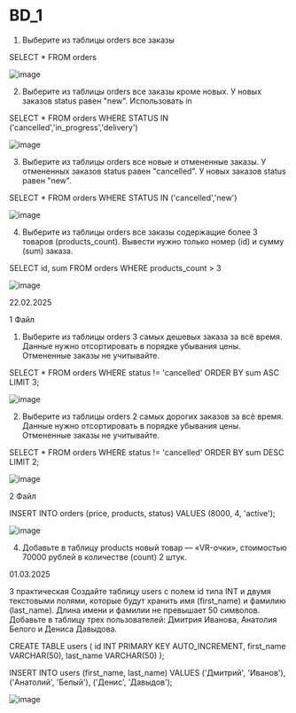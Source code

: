 # BD_1
1) Выберите из таблицы orders все заказы

SELECT * FROM orders

![image](https://github.com/user-attachments/assets/446e78e2-a4ae-40fd-b572-4fdca4359838)

2) Выберите из таблицы orders все заказы кроме новых. У новых заказов status равен "new". Использовать in

SELECT * FROM orders WHERE STATUS IN ('cancelled','in_progress','delivery')

![image](https://github.com/user-attachments/assets/a61aecf5-fde8-4542-9f69-bb8854f5abcf)

3) Выберите из таблицы orders все новые и отмененные заказы. У отмененных заказов status равен "cancelled". У новых заказов status равен "new".

SELECT * FROM orders WHERE STATUS IN ('cancelled','new') 

![image](https://github.com/user-attachments/assets/d1ffaaa6-5b7e-4706-a13e-972277a6f919)

4) Выберите из таблицы orders все заказы содержащие более 3 товаров (products_count). Вывести нужно только номер (id) и сумму (sum) заказа.

SELECT id, sum FROM orders WHERE products_count > 3

![image](https://github.com/user-attachments/assets/6f867443-5fa1-4b29-9e3c-92f0c6cf4045)

22.02.2025

1 Файл

1) Выберите из таблицы orders 3 самых дешевых заказа за всё время.
Данные нужно отсортировать в порядке убывания цены.
Отмененные заказы не учитывайте.

SELECT * FROM orders WHERE status != 'cancelled' ORDER BY sum ASC LIMIT 3;

![image](https://github.com/user-attachments/assets/c6313568-7ea4-4af1-9645-96a3c1e79a19)

2) Выберите из таблицы orders 2 самых дорогих заказов за всё время.
Данные нужно отсортировать в порядке убывания цены.
Отмененные заказы не учитывайте.

SELECT * FROM orders WHERE status != 'cancelled' ORDER BY sum DESC LIMIT 2;

![image](https://github.com/user-attachments/assets/f28c10ac-1f8d-4b31-9da8-bb44dabb09ba)

2 Файл

INSERT INTO orders (price, products, status) VALUES (8000, 4, 'active');

![image](https://github.com/user-attachments/assets/bcf0dda8-b8f9-45c8-93cc-a66c55c8585a)


4) Добавьте в таблицу products новый товар — «VR-очки», стоимостью 70000 рублей в количестве (count) 2 штук.





01.03.2025

3 практическая 
Создайте таблицу users с полем id типа INT и двумя текстовыми полями, которые будут хранить имя (first_name) и фамилию (last_name). Длина имени и фамилии не превышает 50 символов.
Добавьте в таблицу трех пользователей: Дмитрия Иванова, Анатолия Белого и Дениса Давыдова.

CREATE TABLE users (
    id INT PRIMARY KEY AUTO_INCREMENT,
    first_name VARCHAR(50),
    last_name VARCHAR(50)
);

INSERT INTO users (first_name, last_name) VALUES 
('Дмитрий', 'Иванов'),
('Анатолий', 'Белый'),
('Денис', 'Давыдов');

![image](https://github.com/user-attachments/assets/900661ab-20ca-41a5-b92c-1728bc4028e6)


